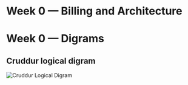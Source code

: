 # Week 0 — Billing and Architecture




#  Week 0 — Digrams 

## Cruddur logical digram 
![Cruddur Logical Digram](https://github.com/user-attachments/assets/8fbf1661-b800-49d6-86bd-b63b2f7c3d75)
